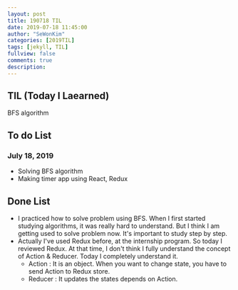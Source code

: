 ```yaml
---
layout: post
title: 190718 TIL
date: 2019-07-18 11:45:00
author: "SeWonKim"
categories: [2019TIL]
tags: [jekyll, TIL]
fullview: false
comments: true
description: 
---
```



## TIL (Today I Laearned)
BFS algorithm

## To do List 
### July 18, 2019
* Solving BFS algorithm
* Making timer app using React, Redux

## Done List
* I practiced how to solve problem using BFS. When I first started studying algorithms, it was really hard to understand. But I think I am getting used to solve problem now. It's important to study step by step.
* Actually I've used Redux before, at the internship program. So today I reviewed Redux. At that time, I don't think I fully understand the concept of Action & Reducer. Today I completely understand it.
  * Action : It is an object. When you want to change state, you have to send Action to Redux store.
  * Reducer : It updates the states depends on Action.
